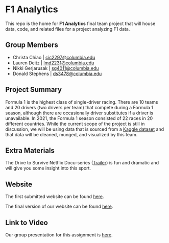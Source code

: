 # F1 Analytics
This repo is the home for **F1 Analytics** final team project that will house data, code, and related files for a project analyzing F1 data. 

## Group Members
- Christa Chiao | cjc2297@columbia.edu
- Lauren Deitz | lmd2231@columbia.edu
- Nikki Gerjarusak | sg4011@columbia.edu
- Donald Stephens | ds3478@columbia.edu

## Project Summary
Formula 1 is the highest class of single-driver racing. There are 10 teams and 20 drivers (two drivers per team) that compete during a Formula 1 season, although there are occasionally driver substitutes if a driver is unavailable. In 2021, the Formula 1 season consisted of 22 races in 20 different countries. While the current scope of the project is still in discussion, we will be using data that is sourced from a [Kaggle dataset](https://www.kaggle.com/rohanrao/formula-1-world-championship-1950-2020?select=circuits.csv) and that data will be cleaned, munged, and visualized by this team. 


## Extra Materials
The Drive to Survive Netflix Docu-series ([Trailer](https://www.youtube.com/watch?v=wtJPe1ksS6E)) is fun and dramatic and will give you some insight into this sport.

## Website
The first submitted website can be found [here](https://rpubs.com/deitzl/f1viz).

The final version of our website can be found [here](https://rpubs.com/deitzl/groupf1_dataviz2022).

## Link to Video
Our group presentation for this assignment is [here](https://drive.google.com/file/d/1FhvLFhxB3MlIO9USIgHsDHLb7nfk8gC9/view?usp=sharing).